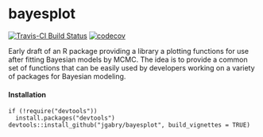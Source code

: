 # bayesplot

[![Travis-CI Build Status](https://travis-ci.org/jgabry/bayesplot.svg?branch=master)](https://travis-ci.org/jgabry/bayesplot)
[![codecov](https://codecov.io/gh/jgabry/bayesplot/branch/master/graph/badge.svg)](https://codecov.io/gh/jgabry/bayesplot)


Early draft of an R package providing a library a plotting functions for use
after fitting Bayesian models by MCMC. The idea is to provide a common set of
functions that can be easily used by developers working on a variety of packages
for Bayesian modeling.


#### Installation

```{r}
if (!require("devtools"))
  install.packages("devtools")
devtools::install_github("jgabry/bayesplot", build_vignettes = TRUE)
```
